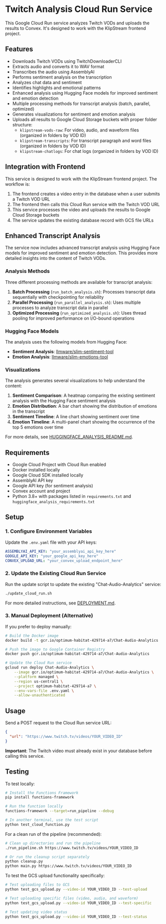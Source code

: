 # Twitch Analysis Cloud Run Service

This Google Cloud Run service analyzes Twitch VODs and uploads the results to Convex. It's designed to work with the KlipStream frontend project.

## Features

- Downloads Twitch VODs using TwitchDownloaderCLI
- Extracts audio and converts it to WAV format
- Transcribes the audio using AssemblyAI
- Performs sentiment analysis on the transcription
- Analyzes chat data and sentiment
- Identifies highlights and emotional patterns
- Enhanced analysis using Hugging Face models for improved sentiment and emotion detection
- Multiple processing methods for transcript analysis (batch, parallel, optimized)
- Generates visualizations for sentiment and emotion analysis
- Uploads all results to Google Cloud Storage buckets with proper folder structure:
  - `klipstream-vods-raw`: For video, audio, and waveform files (organized in folders by VOD ID)
  - `klipstream-transcripts`: For transcript paragraph and word files (organized in folders by VOD ID)
  - `klipstream-chatlogs`: For chat logs (organized in folders by VOD ID)

## Integration with Frontend

This service is designed to work with the KlipStream frontend project. The workflow is:

1. The frontend creates a video entry in the database when a user submits a Twitch VOD URL
2. The frontend then calls this Cloud Run service with the Twitch VOD URL
3. This service processes the video and uploads the results to Google Cloud Storage buckets
4. The service updates the existing database record with GCS file URLs

## Enhanced Transcript Analysis

The service now includes advanced transcript analysis using Hugging Face models for improved sentiment and emotion detection. This provides more detailed insights into the content of Twitch VODs.

### Analysis Methods

Three different processing methods are available for transcript analysis:

1. **Batch Processing** (`run_batch_analysis.sh`): Processes transcript data sequentially with checkpointing for reliability
2. **Parallel Processing** (`run_parallel_analysis.sh`): Uses multiple processes to analyze transcript data in parallel
3. **Optimized Processing** (`run_optimized_analysis.sh`): Uses thread pooling for improved performance on I/O-bound operations

### Hugging Face Models

The analysis uses the following models from Hugging Face:

- **Sentiment Analysis**: [llmware/slim-sentiment-tool](https://huggingface.co/llmware/slim-sentiment-tool)
- **Emotion Analysis**: [llmware/slim-emotions-tool](https://huggingface.co/llmware/slim-emotions-tool)

### Visualizations

The analysis generates several visualizations to help understand the content:

1. **Sentiment Comparison**: A heatmap comparing the existing sentiment analysis with the Hugging Face sentiment analysis
2. **Emotion Distribution**: A bar chart showing the distribution of emotions in the transcript
3. **Sentiment Timeline**: A line chart showing sentiment over time
4. **Emotion Timeline**: A multi-panel chart showing the occurrence of the top 5 emotions over time

For more details, see [HUGGINGFACE_ANALYSIS_README.md](HUGGINGFACE_ANALYSIS_README.md).

## Requirements

- Google Cloud Project with Cloud Run enabled
- Docker installed locally
- Google Cloud SDK installed locally
- AssemblyAI API key
- Google API key (for sentiment analysis)
- Convex account and project
- Python 3.8+ with packages listed in `requirements.txt` and `huggingface_analysis_requirements.txt`

## Setup

### 1. Configure Environment Variables

Update the `.env.yaml` file with your API keys:

```yaml
ASSEMBLYAI_API_KEY: "your_assemblyai_api_key_here"
GOOGLE_API_KEY: "your_google_api_key_here"
CONVEX_UPLOAD_URL: "your_convex_upload_endpoint_here"
```

### 2. Update the Existing Cloud Run Service

Run the update script to update the existing "Chat-Audio-Analytics" service:

```bash
./update_cloud_run.sh
```

For more detailed instructions, see [DEPLOYMENT.md](DEPLOYMENT.md).

### 3. Manual Deployment (Alternative)

If you prefer to deploy manually:

```bash
# Build the Docker image
docker build -t gcr.io/optimum-habitat-429714-a7/Chat-Audio-Analytics .

# Push the image to Google Container Registry
docker push gcr.io/optimum-habitat-429714-a7/Chat-Audio-Analytics

# Update the Cloud Run service
gcloud run deploy Chat-Audio-Analytics \
    --image gcr.io/optimum-habitat-429714-a7/Chat-Audio-Analytics \
    --platform managed \
    --region us-central1 \
    --project optimum-habitat-429714-a7 \
    --env-vars-file .env.yaml \
    --allow-unauthenticated
```

## Usage

Send a POST request to the Cloud Run service URL:

```json
{
  "url": "https://www.twitch.tv/videos/YOUR_VIDEO_ID"
}
```

**Important**: The Twitch video must already exist in your database before calling this service.

## Testing

To test locally:

```bash
# Install the Functions Framework
pip install functions-framework

# Run the function locally
functions-framework --target=run_pipeline --debug

# In another terminal, use the test script
python test_cloud_function.py
```

For a clean run of the pipeline (recommended):

```bash
# Clean up directories and run the pipeline
./run_pipeline.sh https://www.twitch.tv/videos/YOUR_VIDEO_ID

# Or run the cleanup script separately
python cleanup.py
python main.py https://www.twitch.tv/videos/YOUR_VIDEO_ID
```

To test the GCS upload functionality specifically:

```bash
# Test uploading files to GCS
python test_gcs_upload.py --video-id YOUR_VIDEO_ID --test-upload

# Test uploading specific files (video, audio, and waveform)
python test_gcs_upload.py --video-id YOUR_VIDEO_ID --test-specific

# Test updating video status
python test_gcs_upload.py --video-id YOUR_VIDEO_ID --test-status
```
